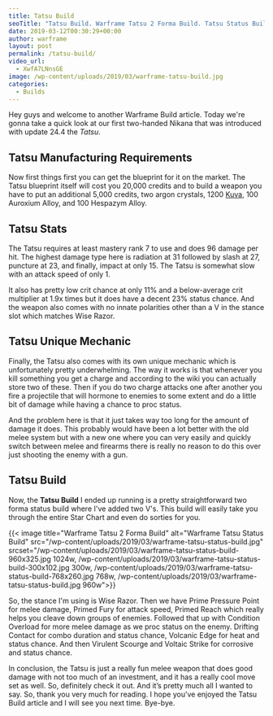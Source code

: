 ```yaml
---
title: Tatsu Build
seoTitle: "Tatsu Build. Warframe Tatsu 2 Forma Build. Tatsu Status Build"
date: 2019-03-12T00:30:29+00:00
author: warframe
layout: post
permalink: /tatsu-build/
video_url:
  - XwfA7LNnsGE
image: /wp-content/uploads/2019/03/warframe-tatsu-build.jpg
categories:
  - Builds
---
```

Hey guys and welcome to another Warframe Build article. Today we're gonna take a quick look at our first two-handed Nikana that was introduced with update 24.4 the *Tatsu*. <!--more-->

## Tatsu Manufacturing Requirements
Now first things first you can get the blueprint for it on the market. The Tatsu blueprint itself will cost you 20,000 credits and to build a weapon you have to put an additional 5,000 credits, two argon crystals, 1200 [Kuva](/where-and-how-to-farm-kuva/ "Where And How To Farm Kuva"), 100 Auroxium Alloy, and 100 Hespazym Alloy.

## Tatsu Stats
The Tatsu requires at least mastery rank 7 to use and does 96 damage per hit. The highest damage type here is radiation at 31 followed by slash at 27, puncture at 23, and finally, impact at only 15. The Tatsu is somewhat slow with an attack speed of only 1. 

It also has pretty low crit chance at only 11% and a below-average crit multiplier at 1.9x times but it does have a decent 23% status chance. And the weapon also comes with no innate polarities other than a V in the stance slot which matches Wise Razor.

## Tatsu Unique Mechanic
Finally, the Tatsu also comes with its own unique mechanic which is unfortunately pretty underwhelming. The way it works is that whenever you kill something you get a charge and according to the wiki you can actually store two of these. Then if you do two charge attacks one after another you fire a projectile that will hormone to enemies to some extent and do a little bit of damage while having a chance to proc status. 

And the problem here is that it just takes way too long for the amount of damage it does. This probably would have been a lot better with the old melee system but with a new one where you can very easily and quickly switch between melee and firearms there is really no reason to do this over just shooting the enemy with a gun.

## Tatsu Build
Now, the **Tatsu Build** I ended up running is a pretty straightforward two forma status build where I've added two V's. This build will easily take you through the entire Star Chart and even do sorties for you. 

{{< image title="Warframe Tatsu 2 Forma Build" alt="Warframe Tatsu Status Build" src="/wp-content/uploads/2019/03/warframe-tatsu-status-build.jpg" srcset="/wp-content/uploads/2019/03/warframe-tatsu-status-build-960x325.jpg 1024w, /wp-content/uploads/2019/03/warframe-tatsu-status-build-300x102.jpg 300w, /wp-content/uploads/2019/03/warframe-tatsu-status-build-768x260.jpg 768w, /wp-content/uploads/2019/03/warframe-tatsu-status-build.jpg 960w">}}

So, the stance I'm using is Wise Razor. Then we have Prime Pressure Point for melee damage, Primed Fury for attack speed, Primed Reach which really helps you cleave down groups of enemies. Followed that up with Condition Overload for more melee damage as we proc status on the enemy. Drifting Contact for combo duration and status chance, Volcanic Edge for heat and status chance. And then Virulent Scourge and Voltaic Strike for corrosive and status chance. 

In conclusion, the Tatsu is just a really fun melee weapon that does good damage with not too much of an investment, and it has a really cool move set as well. So, definitely check it out. And it’s pretty much all I wanted to say. So, thank you very much for reading. I hope you’ve enjoyed the Tatsu Build article and I will see you next time. Bye-bye.